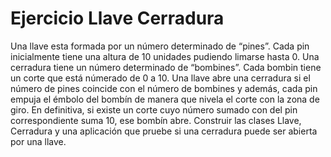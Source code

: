 # Ejercicio Llave Cerradura

Una llave esta formada por un número determinado de “pines”. Cada pin inicialmente tiene una altura de 10 unidades pudiendo limarse hasta 0.
Una cerradura tiene un número determinado de “bombines”. Cada bombin tiene un corte que está númerado de 0 a 10.
Una llave abre una cerradura si el número de pines coincide con el número de bombines y además, cada pin empuja el émbolo del bombín de manera que nivela el corte con la zona de giro. En definitiva, si existe un corte cuyo número sumado con del pin correspondiente suma 10, ese bombín abre.
Construir las clases Llave, Cerradura y una aplicación que pruebe si una cerradura puede ser abierta por una llave.
